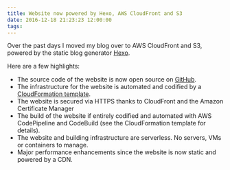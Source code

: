 ```yaml
---
title: Website now powered by Hexo, AWS CloudFront and S3 
date: 2016-12-18 21:23:23 12:00:00
tags:
---
```


Over the past days I moved my blog over to AWS CloudFront and S3, powered by the static blog generator [Hexo](https://hexo.io/).

Here are a few highlights:

 - The source code of the website is now open source on [GitHub](https://github.com/s0enke/ruempler.eu).
 - The infrastructure for the website is automated and codified by a [CloudFormation template](https://github.com/s0enke/cloudformation-templates/blob/master/templates/hexo-website-cdn-pipeline.yml).
 - The website is secured via HTTPS thanks to CloudFront and the Amazon Certificate Manager
 - The build of the website if entirely codified and automated with AWS CodePipeline and CodeBuild (see the CloudFormation template for details).
 - The website and building infrastructure are serverless. No servers, VMs or containers to manage.
 - Major performance enhancements since the website is now static and powered by a CDN.